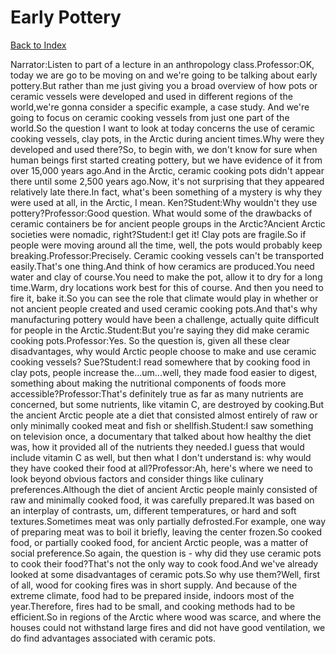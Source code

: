 # Early Pottery
[Back to Index](https://github.com/windows10010/tpoExtractor/blob/master/README.md)

Narrator:Listen to part of a lecture in an anthropology class.Professor:OK, today we are go to be moving on and we're going to be talking about early pottery.But rather than me just giving you a broad overview of how pots or ceramic vessels were developed and used in different regions of the world,we're gonna consider a specific example, a case study. And we're going to focus on ceramic cooking vessels from just one part of the world.So the question I want to look at today concerns the use of ceramic cooking vessels, clay pots, in the Arctic during ancient times.Why were they developed and used there?So, to begin with, we don't know for sure when human beings first started creating pottery, but we have evidence of it from over 15,000 years ago.And in the Arctic, ceramic cooking pots didn't appear there until some 2,500 years ago.Now, it's not surprising that they appeared relatively late there.In fact, what's been something of a mystery is why they were used at all, in the Arctic, I mean. Ken?Student:Why wouldn't they use pottery?Professor:Good question. What would some of the drawbacks of ceramic containers be for ancient people groups in the Arctic?Ancient Arctic societies were nomadic, right?Student:I get it! Clay pots are fragile.So if people were moving around all the time, well, the pots would probably keep breaking.Professor:Precisely. Ceramic cooking vessels can't be transported easily.That's one thing.And think of how ceramics are produced.You need water and clay of course.You need to make the pot, allow it to dry for a long time.Warm, dry locations work best for this of course. And then you need to fire it, bake it.So you can see the role that climate would play in whether or not ancient people created and used ceramic cooking pots.And that's why manufacturing pottery would have been a challenge, actually quite difficult for people in the Arctic.Student:But you're saying they did make ceramic cooking pots.Professor:Yes. So the question is, given all these clear disadvantages, why would Arctic people choose to make and use ceramic cooking vessels? Sue?Student:I read somewhere that by cooking food in clay pots, people increase the...um...well, they made food easier to digest, something about making the nutritional components of foods more accessible?Professor:That's definitely true as far as many nutrients are concerned, but some nutrients, like vitamin C, are destroyed by cooking.But the ancient Arctic people ate a diet that consisted almost entirely of raw or only minimally cooked meat and fish or shellfish.Student:I saw something on television once, a documentary that talked about how healthy the diet was, how it provided all of the nutrients they needed.I guess that would include vitamin C as well, but then what I don't understand is: why would they have cooked their food at all?Professor:Ah, here's where we need to look beyond obvious factors and consider things like culinary preferences.Although the diet of ancient Arctic people mainly consisted of raw and minimally cooked food, it was carefully prepared.It was based on an interplay of contrasts, um, different temperatures, or hard and soft textures.Sometimes meat was only partially defrosted.For example, one way of preparing meat was to boil it briefly, leaving the center frozen.So cooked food, or partially cooked food, for ancient Arctic people, was a matter of social preference.So again, the question is - why did they use ceramic pots to cook their food?That's not the only way to cook food.And we've already looked at some disadvantages of ceramic pots.So why use them?Well, first of all, wood for cooking fires was in short supply. And because of the extreme climate, food had to be prepared inside, indoors most of the year.Therefore, fires had to be small, and cooking methods had to be efficient.So in regions of the Arctic where wood was scarce, and where the houses could not withstand large fires and did not have good ventilation, we do find advantages associated with ceramic pots.
 